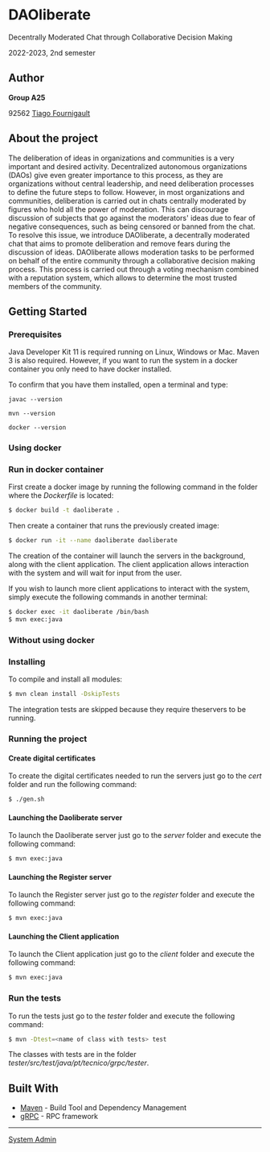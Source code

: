 # DAOliberate

Decentrally Moderated Chat through Collaborative Decision Making

2022-2023, 2nd semester


## Author

**Group A25**

92562 [Tiago Fournigault](mailto:tiago.fournigault@tecnico.ulisboa.pt)


## About the project

The deliberation of ideas in organizations and communities is a very important and desired activity. Decentralized autonomous organizations (DAOs) give even greater importance to this process, as they are organizations without central leadership, and need deliberation processes to define the future steps to follow. However, in most organizations and communities, deliberation is carried out in chats centrally moderated by figures who hold all the power of moderation. This can discourage discussion of subjects that go against the moderators' ideas due to fear of negative consequences, such as being censored or banned from the chat. To resolve this issue, we introduce DAOliberate, a decentrally moderated chat that aims to promote deliberation and remove fears during the discussion of ideas. DAOliberate allows moderation tasks to be performed on behalf of the entire community through a collaborative decision making process. This process is carried out through a voting mechanism combined with a reputation system, which allows to determine the most trusted members of the community.


## Getting Started

### Prerequisites

Java Developer Kit 11 is required running on Linux, Windows or Mac.
Maven 3 is also required.
However, if you want to run the system in a docker container you only need to have docker installed.

To confirm that you have them installed, open a terminal and type:

```
javac --version

mvn --version

docker --version
```

### Using docker
### Run in docker container

First create a docker image by running the following command in the folder where the *Dockerfile* is located:

```sh
$ docker build -t daoliberate .
```

Then create a container that runs the previously created image:

```sh
$ docker run -it --name daoliberate daoliberate
```

The creation of the container will launch the servers in the background, along with the client application. The client application allows interaction with the system and will wait for input from the user.

If you wish to launch more client applications to interact with the system, simply execute the following commands in another terminal:

```sh
$ docker exec -it daoliberate /bin/bash
$ mvn exec:java
```

### Without using docker
### Installing

To compile and install all modules:

```sh
$ mvn clean install -DskipTests
```

The integration tests are skipped because they require theservers to be running.

### Running the project

#### Create digital certificates

To create the digital certificates needed to run the servers just go to the *cert* folder and run the following command:

```sh
$ ./gen.sh
```

#### Launching the Daoliberate server

To launch the Daoliberate server just go to the *server* folder and execute the following command:

```sh
$ mvn exec:java
```

#### Launching the Register server

To launch the Register server just go to the *register* folder and execute the following command:

```sh
$ mvn exec:java
```

#### Launching the Client application

To launch the Client application just go to the *client* folder and execute the following command:

```sh
$ mvn exec:java
```

### Run the tests

To run the tests just go to the *tester* folder and execute the following command:

```sh
$ mvn -Dtest=<name of class with tests> test
```

The classes with tests are in the folder *tester/src/test/java/pt/tecnico/grpc/tester*.

## Built With

* [Maven](https://maven.apache.org/) - Build Tool and Dependency Management
* [gRPC](https://grpc.io/) - RPC framework

----

[System Admin](mailto:tiago.fournigault@tecnico.ulisboa.pt)
